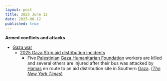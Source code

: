 ```yaml
---
layout: post
title: 2025 June 12
date: 2025-06-12
published: true
---
```



**Armed conflicts and attacks**

* [Gaza war](https://en.wikipedia.org/wiki/Gaza_war "Gaza war")
  + [2025 Gaza Strip aid distribution incidents](https://en.wikipedia.org/wiki/2025_Gaza_Strip_aid_distribution_incidents "2025 Gaza Strip aid distribution incidents")
    - Five [Palestinian](https://en.wikipedia.org/wiki/Palestinian "Palestinian") [Gaza Humanitarian Foundation](https://en.wikipedia.org/wiki/Gaza_Humanitarian_Foundation "Gaza Humanitarian Foundation") workers are killed and several others are injured after their bus was attacked by [Hamas](https://en.wikipedia.org/wiki/Hamas "Hamas") en route to an aid distribution site in Southern [Gaza](https://en.wikipedia.org/wiki/Gaza_Strip "Gaza Strip"). [(*The New York Times*)](https://www.nytimes.com/2025/06/11/world/middleeast/gaza-aid-hamas-attack.html)
